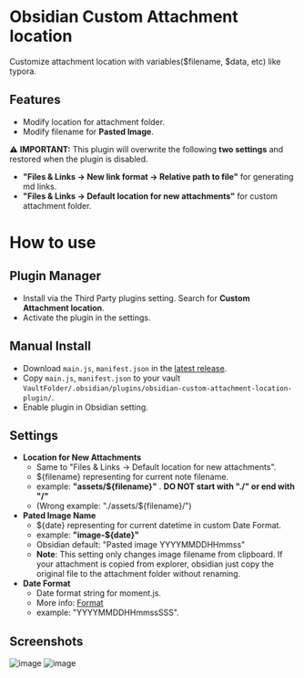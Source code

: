 # Obsidian Custom Attachment location

Customize attachment location with variables($filename, $data, etc) like typora.

## Features
* Modify location for attachment folder.
* Modify filename for **Pasted Image**.

⚠️  **IMPORTANT:** This plugin will overwrite the following **two settings** and restored when the plugin is disabled.
- **"Files & Links -> New link format -> Relative path to file"** for generating md links.
- **"Files & Links -> Default location for new attachments"** for custom attachment folder. 

# How to use

## Plugin Manager
- Install via the Third Party plugins setting. Search for **Custom Attachment location**.
- Activate the plugin in the settings.

## Manual Install
- Download `main.js`, `manifest.json` in the [latest release](https://github.com/RainCat1998/obsidian-custom-attachment-location-plugin/releases/latest).
- Copy `main.js`, `manifest.json` to your vault `VaultFolder/.obsidian/plugins/obsidian-custom-attachment-location-plugin/`.
- Enable plugin in Obsidian setting.

## Settings
- **Location for New Attachments**
  - Same to "Files & Links -> Default location for new attachments".
  - ${filename} representing for current note filename.
  - example: **"assets/${filename}"** . **DO NOT start with "./" or end with "/"**
  - (Wrong example: "./assets/${filename}/")
- **Pated Image Name**
  - ${date} representing for current datetime in custom Date Format.
  - example: **"image-${date}"**
  - Obsidian default: "Pasted image YYYYMMDDHHmmss"
  - **Note**: This setting only changes image filename from clipboard. If your attachment is copied from explorer, obsidian just copy the original file to the attachment folder without renaming.
- **Date Format**
  - Date format string for moment.js.
  - More info: [Format](https://momentjs.com/docs/#/displaying/format/)
  - example: "YYYYMMDDHHmmssSSS".
## Screenshots
![image](https://user-images.githubusercontent.com/36730607/138717686-1f62b499-25ae-4662-bd50-6187c142b747.png)
![image](https://user-images.githubusercontent.com/36730607/138718244-f13c8f74-5347-4fef-8836-c42caa663c61.png)
